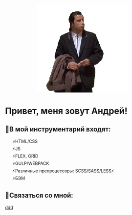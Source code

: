 <p align="center"> <img src="https://github.com/kulakovskyi/kulakovskyi/blob/main/assets/5LSi.gif" / ></p>

<h1>Привет, меня зовут Андрей!</h1>

<h2>💬В мой инструментарий входят:</h2>

<ul type="none">
  <li>⚡HTML/CSS</li>  
  <li>⚡JS</li>  
  <li>⚡FLEX, GRID</li>  
  <li>⚡GULP/WEBPACK</li>  
  <li>⚡Различные препроцессоры: SCSS/SASS/LESS⚡</li>
  <li>⚡БЭМ</li> 
</ul>
<h2></h2>
<h2>💬Связаться со мной:</h2>

<a href="t.me/kulakovskyii">ddd</a>


<!--
**kulakovskyi/kulakovskyi** is a ✨ _special_ ✨ repository because its `README.md` (this file) appears on your GitHub profile.

Here are some ideas to get you started:

- 🔭 I’m currently working on ...
- 🌱 I’m currently learning ...
- 👯 I’m looking to collaborate on ...
- 🤔 I’m looking for help with ...
- 💬 Ask me about ...
- 📫 How to reach me: ...
- 😄 Pronouns: ...
- ⚡ Fun fact: ...
-->
